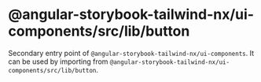 # @angular-storybook-tailwind-nx/ui-components/src/lib/button

Secondary entry point of `@angular-storybook-tailwind-nx/ui-components`. It can be used by importing from `@angular-storybook-tailwind-nx/ui-components/src/lib/button`.
